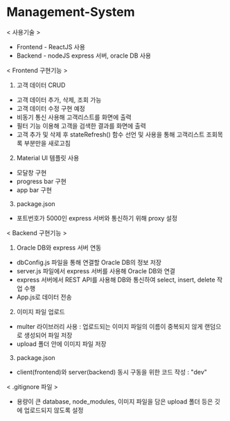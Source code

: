 # Management-System

< 사용기술 >
 * Frontend - ReactJS 사용
 * Backend - nodeJS express 서버, oracle DB 사용
 
 
< Frontend 구현기능 >

 1. 고객 데이터 CRUD
  - 고객 데이터 추가, 삭제, 조회 가능
  - 고객 데이터 수정 구현 예정
  - 비동기 통신 사용해 고객리스트를 화면에 출력
  - 필터 기능 이용해 고객을 검색한 결과를 화면에 출력
  - 고객 추가 및 삭제 후 stateRefresh() 함수 선언 및 사용을 통해 고객리스트 조회목록 부분만을 새로고침
  
 2. Material UI 템플릿 사용
  - 모달창 구현
  - progress bar 구현
  - app bar 구현
 
 3. package.json
  - 포트번호가 5000인 express 서버와 통신하기 위해 proxy 설정
  
  
< Backend 구현기능 >

 1. Oracle DB와 express 서버 연동
  - dbConfig.js 파일을 통해 연결할 Oracle DB의 정보 저장
  - server.js 파일에서 express 서버를 사용해 Oracle DB와 연결
  - express 서버에서 REST API를 사용해 DB와 통신하여 select, insert, delete 작업 수행
  - App.js로 데이터 전송

 2. 이미지 파일 업로드
 - multer 라이브러리 사용 : 업로드되는 이미지 파일의 이름이 중복되지 않게 랜덤으로 생성되어 파일 저장
 - upload 폴더 안에 이미지 파일 저장
 
 3. package.json
 - client(frontend)와 server(backend) 동시 구동을 위한 코드 작성 : "dev"
 
 
< .gitignore 파일 >
 - 용량이 큰 database, node_modules, 이미지 파일을 담은 upload 폴더 등은 깃에 업로드되지 않도록 설정
